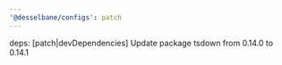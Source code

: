 ```yaml
---
'@desselbane/configs': patch
---
```


deps: [patch|devDependencies] Update package tsdown from 0.14.0 to 0.14.1
